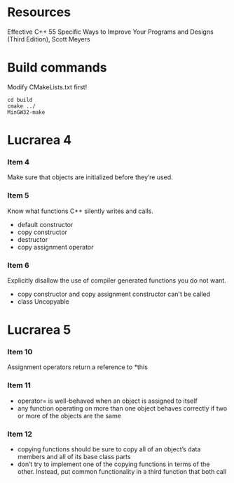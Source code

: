 # Resources
Effective C++ 55 Specific Ways to Improve Your Programs and Designs  (Third Edition), Scott Meyers

# Build commands
Modify CMakeLists.txt first!
```
cd build
cmake ../
MinGW32-make
```

# Lucrarea 4
### Item 4
Make sure that objects are initialized before they’re used.
### Item 5 
Know what functions C++ silently writes and calls.
* default constructor
* copy constructor
* destructor
* copy assignment operator
### Item 6
Explicitly disallow the use of compiler generated functions you do not want.
* copy constructor and copy assignment constructor can't be called
* class Uncopyable

# Lucrarea 5
### Item 10
Assignment operators return a reference to *this
### Item 11 
* operator= is well-behaved when an object is assigned to itself
* any function operating on more than one object behaves correctly if two or more of the objects are the same
### Item 12
* copying functions should be sure to copy all of an object’s data members and all of its base class parts
* don’t try to implement one of the copying functions in terms of the other. Instead, put common functionality in a third function that both call
